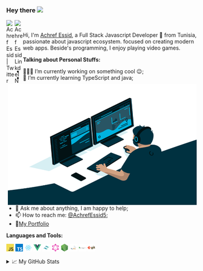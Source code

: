 ### Hey there <img src="https://media.giphy.com/media/hvRJCLFzcasrR4ia7z/giphy.gif" width="25px">
<a href="https://twitter.com/AchrefEssid5">
  <img align="left" alt="Achref Essid | Twitter" width="22px" src="https://cdn.jsdelivr.net/npm/simple-icons@v3/icons/twitter.svg" />
</a>
<a href="linkedin.com/in/achref-essid-b4047b18b">
  <img align="left" alt="Achref Essid LinkdeIN" width="22px" src="https://cdn.jsdelivr.net/npm/simple-icons@v3/icons/linkedin.svg" />
</a>

<br />

Hi, I'm [Achref Essid](achref-essid-portfolio.netlify.app), a Full Stack Javascript Developer 🚀 from Tunisia, passionate about javascript ecosystem. focused on creating modern web apps. Beside's programming, I enjoy playing video games.

  <img align="right" alt="GIF" src="https://github.com/ousszizou/ousszizou/blob/master/code.gif?raw=true" width="500" height="320" />
  
**Talking about Personal Stuffs:**

- 👨🏽‍💻 I’m currently working on something cool :wink:;
- 🌱 I’m currently learning TypeScript and java; 
- 💬 Ask me about anything, I am happy to help;
- 📫 How to reach me: [@AchrefEssid5](https://twitter.com/AchrefEssid5);
- 📝[My Portfolio](achref-essid-portfolio.netlify.app)

**Languages and Tools:**  

<code><img height="20" src="https://raw.githubusercontent.com/github/explore/80688e429a7d4ef2fca1e82350fe8e3517d3494d/topics/javascript/javascript.png"></code>
<code><img height="20" src="https://raw.githubusercontent.com/github/explore/80688e429a7d4ef2fca1e82350fe8e3517d3494d/topics/typescript/typescript.png"></code>
<code><img height="20" src="https://raw.githubusercontent.com/github/explore/80688e429a7d4ef2fca1e82350fe8e3517d3494d/topics/react/react.png"></code>
<code><img height="20" src="https://raw.githubusercontent.com/github/explore/80688e429a7d4ef2fca1e82350fe8e3517d3494d/topics/vue/vue.png"></code>
<code><img height="20" src="https://raw.githubusercontent.com/github/explore/80688e429a7d4ef2fca1e82350fe8e3517d3494d/topics/tailwind/tailwind.png"></code>
<code><img height="20" src="https://raw.githubusercontent.com/github/explore/5c058a388828bb5fde0bcafd4bc867b5bb3f26f3/topics/graphql/graphql.png"></code>
<code><img height="20" src="https://raw.githubusercontent.com/github/explore/80688e429a7d4ef2fca1e82350fe8e3517d3494d/topics/nodejs/nodejs.png"></code>
<code><img height="20" src="https://raw.githubusercontent.com/github/explore/80688e429a7d4ef2fca1e82350fe8e3517d3494d/topics/mysql/mysql.png"></code>
<code><img height="20" src="https://raw.githubusercontent.com/github/explore/80688e429a7d4ef2fca1e82350fe8e3517d3494d/topics/mongodb/mongodb.png"></code>
<code><img height="20" src="https://raw.githubusercontent.com/github/explore/80688e429a7d4ef2fca1e82350fe8e3517d3494d/topics/git/git.png"></code>

<details>
<summary>📈 My GitHub Stats</summary>

<p align="center"> <img src="https://github-readme-stats.vercel.app/api?username=achrefessid&show_icons=true&theme=gotham" alt="achrefessid" />

</details>
